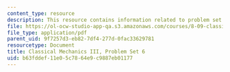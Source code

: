```yaml
---
content_type: resource
description: This resource contains information related to problem set 6.
file: https://ol-ocw-studio-app-qa.s3.amazonaws.com/courses/8-09-classical-mechanics-iii-fall-2014/b63fddef11e05c7864e9c9887eb01177_MIT8_09F14_pset6.pdf
file_type: application/pdf
parent_uid: 9f7257d3-eb82-7df4-277d-0fac33629781
resourcetype: Document
title: Classical Mechanics III, Problem Set 6
uid: b63fddef-11e0-5c78-64e9-c9887eb01177
---
```

